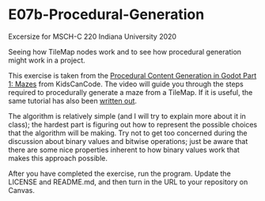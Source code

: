 # E07b-Procedural-Generation

Excersize for MSCH-C 220 Indiana University 2020

Seeing how TileMap nodes work and to see how procedural generation might work in a project.

This exercise is taken from the [Procedural Content Generation in Godot Part 1: Mazes](https://www.youtube.com/watch?v=YShYWaGF3Nc) from KidsCanCode. The video will guide you through the steps required to procedurally generate a maze from a TileMap. If it is useful, the same tutorial has also been [written out](http://kidscancode.org/blog/2018/08/godot3_procgen1/).

The algorithm is relatively simple (and I will try to explain more about it in class); the hardest part is figuring out how to represent the possible choices that the algorithm will be making. Try not to get too concerned during the discussion about binary values and bitwise operations; just be aware that there are some nice properties inherent to how binary values work that makes this approach possible.

After you have completed the exercise, run the program. Update the LICENSE and README.md, and then turn in the URL to your repository on Canvas.
